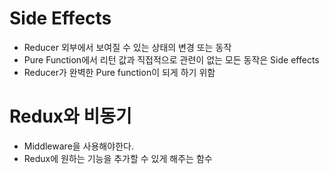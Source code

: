 # Side Effects

-   Reducer 외부에서 보여질 수 있는 상태의 변경 또는 동작
-   Pure Function에서 리턴 값과 직접적으로 관련이 없는 모든 동작은 Side effects
-   Reducer가 완벽한 Pure function이 되게 하기 위함

# Redux와 비동기

-   Middleware을 사용해야한다.
-   Redux에 원하는 기능을 추가할 수 있게 해주는 함수

